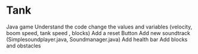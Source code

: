 # Tank
Java game
 Understand the code
 change the values and variables (velocity, boom speed, tank speed , blocks) 
 Add a reset Button 
 Add new soundtrack (Simplesoundplayer.java, Soundmanager.java) 
 Add health bar 
 Add blocks and obstacles
 
